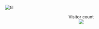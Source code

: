![til](https://media0.giphy.com/media/etOX3h7ApZuDe7Fc5w/giphy-downsized-large.gif)

<p align="center"> 
  Visitor count<br>
  <img src="https://profile-counter.glitch.me/sh1tters/count.svg" />
</p>
